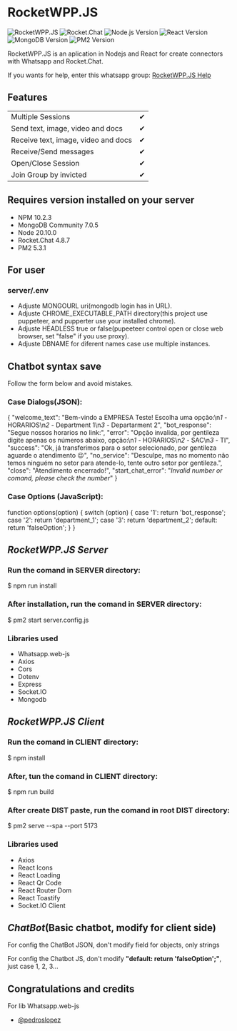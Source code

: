 # RocketWPP.JS

![RocketWPP.JS](https://i.imgur.com/M7iSCgd.png)
![Rocket.Chat](https://img.shields.io/badge/Rocket.Chat-4.8.7-ed4359.svg)
![Node.js Version](https://img.shields.io/badge/Node.js-20.10.0-green.svg)
![React Version](https://img.shields.io/badge/React-18.2.0-5ed3f3.svg)
![MongoDB Version](https://img.shields.io/badge/MongoDB%20Community-7.0.5-00ed64.svg)
![PM2 Version](https://img.shields.io/badge/PM2-5.3.1-5f05ec.svg)

RocketWPP.JS is an aplication in Nodejs and React for create connectors with Whatsapp and Rocket.Chat.  

If you wants for help, enter this whatsapp group: [RocketWPP.JS Help](https://chat.whatsapp.com/FaCeyAth56GIy2nWr0fDjt)  

## Features

|                                      |     |
| ------------------------------------ | --- |
| Multiple Sessions                    | ✔   |
| Send   text, image, video and docs   | ✔   |
| Receive text, image, video and docs  | ✔   |
| Receive/Send messages                | ✔   |
| Open/Close Session                   | ✔   |
| Join Group by invicted               | ✔   |

## Requires version installed on your server
- NPM 10.2.3
- MongoDB Community 7.0.5
- Node 20.10.0
- Rocket.Chat 4.8.7
- PM2 5.3.1

## For user
### server/.env
- Adjuste MONGOURL uri(mongodb login has in URL).
- Adjuste CHROME_EXECUTABLE_PATH directory(this project use puppeteer, and pupperter use your installed chrome).
- Adjuste HEADLESS true or false(pupeeteer control open or close web browser, set "false" if you use proxy).
- Adjuste DBNAME for diferent names case use multiple instances.

## Chatbot syntax save
Follow the form below and avoid mistakes.

### Case Dialogs(JSON):
{
  "welcome_text": "Bem-vindo a EMPRESA Teste! Escolha uma opção:\n*1* - HORARIOS\n*2* - Department 1\n*3* - Departarment 2",
  "bot_response": "Segue nossos horarios no link:",
  "error": "Opção invalida, por gentileza digite apenas os números abaixo, opção:\n*1* - HORARIOS\n*2* - SAC\n*3* - TI",
  "success": "Ok, já transferimos para o setor selecionado, por gentileza aguarde o atendimento 😉",
  "no_service": "Desculpe, mas no momento não temos ninguém no setor para atende-lo, tente outro setor por gentileza.",
  "close": "Atendimento encerrado!",
  "start_chat_error": "_Invalid number or comand, please check the number_"
}

### Case Options (JavaScript):
function options(option) {
    switch (option) {
        case '1':
            return 'bot_response';
        case '2':
            return 'department_1';
        case '3':
            return 'department_2';
        default:
            return 'falseOption';
    }
}

## _RocketWPP.JS Server_

### Run the comand in SERVER directory:

$ npm run install

### After installation, run the comand in SERVER directory:

$ pm2 start server.config.js

### Libraries used

- Whatsapp.web-js
- Axios
- Cors
- Dotenv
- Express
- Socket.IO
- Mongodb

## _RocketWPP.JS Client_

### Run the comand in CLIENT directory:

$ npm install

### After, tun the comand in CLIENT directory:

$ npm run build

### After create DIST paste, run the comand in root DIST directory: 

$ pm2 serve --spa --port 5173

### Libraries used

- Axios
- React Icons
- React Loading
- React Qr Code
- React Router Dom
- React Toastify
- Socket.IO Client


## _ChatBot_(Basic chatbot, modify for client side)

For config the ChatBot JSON, don't modify field for objects, only strings  

For config the Chatbot JS, don't modify **"default: return 'falseOption';"**, just case 1, 2, 3...

## Congratulations and credits
For lib Whatsapp.web-js
- [@pedroslopez](https://github.com/pedroslopez)
